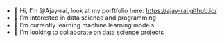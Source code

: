 - 👋 Hi, I’m @Ajay-rai, look at my porftfolio here: https://ajay-rai.github.io/
- 👀 I’m interested in data science and programming
- 🌱 I’m currently learning machine learning models
- 💞️ I’m looking to collaborate on data science projects

<!---
Ajay-rai/Ajay-rai is a ✨ special ✨ repository because its `README.md` (this file) appears on your GitHub profile.
You can click the Preview link to take a look at your changes.
--->
